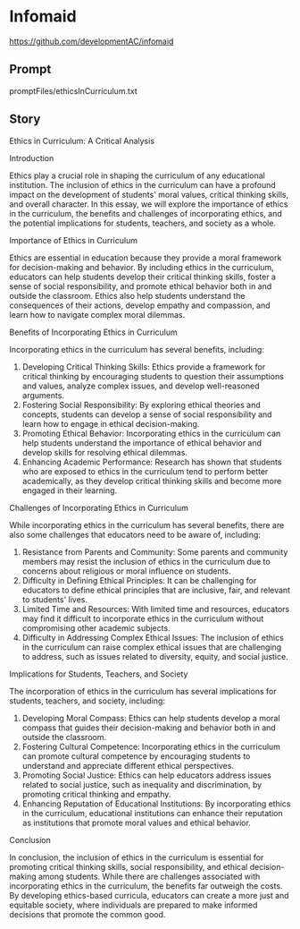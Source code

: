 # Infomaid

https://github.com/developmentAC/infomaid

## Prompt

promptFiles/ethicsInCurriculum.txt

## Story

 
Ethics in Curriculum: A Critical Analysis

Introduction

Ethics play a crucial role in shaping the curriculum of any educational institution. The inclusion of ethics in the curriculum can have a profound impact on the development of students' moral values, critical thinking skills, and overall character. In this essay, we will explore the importance of ethics in the curriculum, the benefits and challenges of incorporating ethics, and the potential implications for students, teachers, and society as a whole.

Importance of Ethics in Curriculum

Ethics are essential in education because they provide a moral framework for decision-making and behavior. By including ethics in the curriculum, educators can help students develop their critical thinking skills, foster a sense of social responsibility, and promote ethical behavior both in and outside the classroom. Ethics also help students understand the consequences of their actions, develop empathy and compassion, and learn how to navigate complex moral dilemmas.

Benefits of Incorporating Ethics in Curriculum

Incorporating ethics in the curriculum has several benefits, including:

1. Developing Critical Thinking Skills: Ethics provide a framework for critical thinking by encouraging students to question their assumptions and values, analyze complex issues, and develop well-reasoned arguments.
2. Fostering Social Responsibility: By exploring ethical theories and concepts, students can develop a sense of social responsibility and learn how to engage in ethical decision-making.
3. Promoting Ethical Behavior: Incorporating ethics in the curriculum can help students understand the importance of ethical behavior and develop skills for resolving ethical dilemmas.
4. Enhancing Academic Performance: Research has shown that students who are exposed to ethics in the curriculum tend to perform better academically, as they develop critical thinking skills and become more engaged in their learning.

Challenges of Incorporating Ethics in Curriculum

While incorporating ethics in the curriculum has several benefits, there are also some challenges that educators need to be aware of, including:

1. Resistance from Parents and Community: Some parents and community members may resist the inclusion of ethics in the curriculum due to concerns about religious or moral influence on students.
2. Difficulty in Defining Ethical Principles: It can be challenging for educators to define ethical principles that are inclusive, fair, and relevant to students' lives.
3. Limited Time and Resources: With limited time and resources, educators may find it difficult to incorporate ethics in the curriculum without compromising other academic subjects.
4. Difficulty in Addressing Complex Ethical Issues: The inclusion of ethics in the curriculum can raise complex ethical issues that are challenging to address, such as issues related to diversity, equity, and social justice.

Implications for Students, Teachers, and Society

The incorporation of ethics in the curriculum has several implications for students, teachers, and society, including:

1. Developing Moral Compass: Ethics can help students develop a moral compass that guides their decision-making and behavior both in and outside the classroom.
2. Fostering Cultural Competence: Incorporating ethics in the curriculum can promote cultural competence by encouraging students to understand and appreciate different ethical perspectives.
3. Promoting Social Justice: Ethics can help educators address issues related to social justice, such as inequality and discrimination, by promoting critical thinking and empathy.
4. Enhancing Reputation of Educational Institutions: By incorporating ethics in the curriculum, educational institutions can enhance their reputation as institutions that promote moral values and ethical behavior.

Conclusion

In conclusion, the inclusion of ethics in the curriculum is essential for promoting critical thinking skills, social responsibility, and ethical decision-making among students. While there are challenges associated with incorporating ethics in the curriculum, the benefits far outweigh the costs. By developing ethics-based curricula, educators can create a more just and equitable society, where individuals are prepared to make informed decisions that promote the common good.

